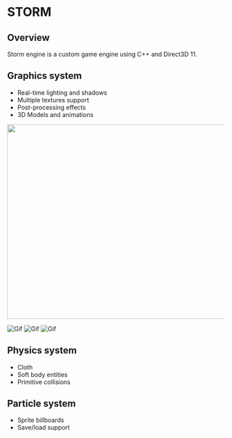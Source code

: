 # **STORM**
## Overview
Storm engine is a custom game engine using C++ and Direct3D 11. 

## Graphics system
- Real-time lighting and shadows
- Multiple textures support
- Post-processing effects
- 3D Models and animations

<div align=center><img src="https://user-images.githubusercontent.com/36040048/172300294-00e07975-7232-4eca-8735-c9de94955e4d.gif" width="900" height="450" /></div>

![Gif](https://user-images.githubusercontent.com/36040048/172300309-2b3687af-1dc3-4b25-9c06-126846a37767.gif)
![Gif](https://user-images.githubusercontent.com/36040048/172300361-e1a06205-b713-49a6-bcd4-00a8003cfaa0.gif)
![Gif](https://user-images.githubusercontent.com/36040048/172300533-4e3045a4-c4cd-49d7-9e0d-251c913a63ff.gif)

## Physics system
- Cloth
- Soft body entities 
- Primitive collisions

## Particle system
- Sprite billboards
- Save/load support
